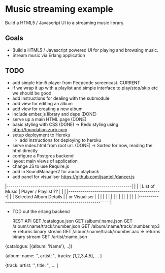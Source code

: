 # Music streaming example

 Build a HTML5 / Javascript UI to a streaming music library.

## Goals

 * Build a HTML5 / Javascript powered UI for playing and browsing music.
 * Stream music via Erlang application

## TODO

* add simple html5 player from Peepcode screencast. CURRENT
 * if we wrap it up with a playlist and simple interface to play/stop/skip etc
   we should be good.
* add instructions for dealing with the submodule
* add view for editing an album
* add view for creating a new album
* include ember.js library and deps (DONE)
* serve up a main HTML page (DONE)
* basic styling with CSS (DONE)
  -> Redo styling using http://foundation.zurb.com
* setup deployment to Heroku
  * add instructions for deploying to heroku
* serve index.html from root url. (DONE)
  -> Sorted for now, reading the html directly
* configure a Postgres backend
* layout main views of application
* change JS to use Require.js
* add in SoundManager2 for audio playback
* add panel for visualiser https://github.com/jsantell/dancer.js



|---------------------------------------------------------------|
|               |
| List of Music |          Player / Playlist ??
|               |
|               |-----------------------------------------------|
|               |  Selected Album Details
|               |     or Visualiser
|               |
|               |
|               |
|               |
|               |
|               |
|               |
|               |
|---------------------------------------------------------------|



* TDD out the erlang backend

    REST API
       GET /catalogue.json
       GET /album/:name.json
       GET /album/:name/track/:number.json
       GET /album/:name/track/:number.mp3  => returns binary stream
       GET /album/:name/track/:number.aac  => returns binary stream
       GET /artist/:name.json

 {catalogue: [{album: 'Name'}, ..]}

 {album:
     name: '',
     artist: '',
     tracks: [1,2,3,4,5],
     ...
  }

  {track:
      artist: '',
      title: '',
      ...
  }
